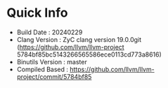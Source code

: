 # Quick Info
* Build Date : 20240229
* Clang Version : ZyC clang version 19.0.0git (https://github.com/llvm/llvm-project 5784bf85bc5143266565586ece0113cd773a8616)
* Binutils Version : master
* Compiled Based : https://github.com/llvm/llvm-project/commit/5784bf85


